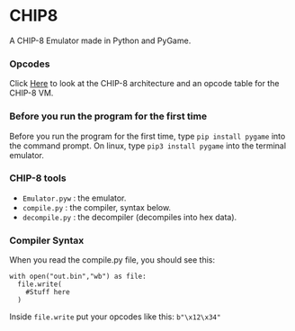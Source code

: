 # CHIP8
A CHIP-8 Emulator made in Python and PyGame.
### Opcodes
Click [Here](https://en.wikipedia.org/wiki/CHIP-8) to look at the CHIP-8 architecture and an opcode table for the CHIP-8 VM.
### Before you run the program for the first time
Before you run the program for the first time, type ```pip install pygame``` into the command prompt.
On linux, type ```pip3 install pygame``` into the terminal emulator.
### CHIP-8 tools
+ ```Emulator.pyw``` : the emulator.
+ ```compile.py``` : the compiler, syntax below.
+ ```decompile.py``` : the decompiler (decompiles into hex data).

### Compiler Syntax
When you read the compile.py file, you should see this:
```
with open("out.bin","wb") as file:
  file.write(
    #Stuff here
  )
```
Inside ```file.write``` put your opcodes like this:
```b"\x12\x34"```

